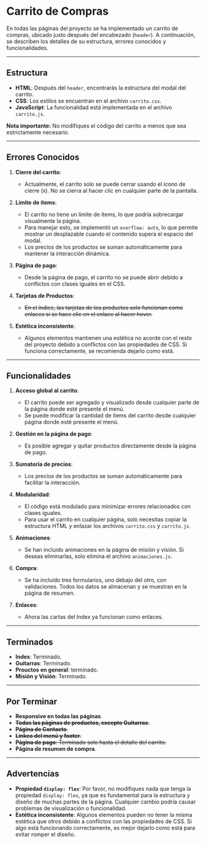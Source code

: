 # Carrito de Compras

En todas las páginas del proyecto se ha implementado un carrito de compras, ubicado justo después del encabezado (`header`). A continuación, se describen los detalles de su estructura, errores conocidos y funcionalidades.

---

## Estructura

- **HTML**: Después del `header`, encontrarás la estructura del modal del carrito.
- **CSS**: Los estilos se encuentran en el archivo `carrito.css`.
- **JavaScript**: La funcionalidad está implementada en el archivo `carrito.js`.

**Nota importante:** No modifiques el código del carrito a menos que sea estrictamente necesario.

---

## Errores Conocidos

1. **Cierre del carrito**:
   - Actualmente, el carrito solo se puede cerrar usando el ícono de cierre (`X`). No se cierra al hacer clic en cualquier parte de la pantalla.

2. **Límite de ítems**:
   - El carrito no tiene un límite de ítems, lo que podría sobrecargar visualmente la página.
   - Para manejar esto, se implementó un `overflow: auto`, lo que permite mostrar un desplazable cuando el contenido supera el espacio del modal.
   - Los precios de los productos se suman automáticamente para mantener la interacción dinámica.

3. **Página de pago**:
   - Desde la página de pago, el carrito no se puede abrir debido a conflictos con clases iguales en el CSS.

4. **Tarjetas de Productos**:
   - ~~En el índice, las tarjetas de los productos solo funcionan como enlaces si se hace clic en el enlace al hacer hover.~~

5. **Estética inconsistente**:
   - Algunos elementos mantienen una estética no acorde con el resto del proyecto debido a conflictos con las propiedades de CSS. Si funciona correctamente, se recomienda dejarlo como está.

---

## Funcionalidades

1. **Acceso global al carrito**:
   - El carrito puede ser agregado y visualizado desde cualquier parte de la página donde esté presente el menú.
   - Se puede modificar la cantidad de ítems del carrito desde cualquier página donde esté presente el menú.

2. **Gestión en la página de pago**:
   - Es posible agregar y quitar productos directamente desde la página de pago.

3. **Sumatoria de precios**:
   - Los precios de los productos se suman automáticamente para facilitar la interacción.

4. **Modularidad**:
   - El código está modulado para minimizar errores relacionados con clases iguales.
   - Para usar el carrito en cualquier página, solo necesitas copiar la estructura HTML y enlazar los archivos `carrito.css` y `carrito.js`.

5. **Animaciones**:
   - Se han incluido animaciones en la página de misión y visión. Si deseas eliminarlas, solo elimina el archivo `animaciones.js`.

6. **Compra**:
   - Se ha incluido tres formularios, uno debajo del otro, con validaciones. Todos los datos se almacenan y se muestran en la página de resumen.
     
7. **Enlaces**:
   - Ahora las cartas del Index ya funcionan como enlaces.
---

## Terminados

- **Index**: Terminado.
- **Guitarras**: Terminado.
- **Prouctos en general**: terminado.
- **Misión y Visión**: Terminado.

---

## Por Terminar

- **Responsive en todas las páginas**.
- ~~**Todas las páginas de productos, excepto Guitarras**.~~
- ~~**Página de Contacto**.~~
- ~~**Linkeo del menú y footer**.~~
- ~~**Página de pago**: Terminado solo hasta el detalle del carrito.~~
- **Página de resumen de compra**.

---

## Advertencias

- **Propiedad `display: flex`**: Por favor, no modifiques nada que tenga la propiedad `display: flex`, ya que es fundamental para la estructura y diseño de muchas partes de la página. Cualquier cambio podría causar problemas de visualización o funcionalidad.
- **Estética inconsistente**: Algunos elementos pueden no tener la misma estética que otros debido a conflictos con las propiedades de CSS. Si algo está funcionando correctamente, es mejor dejarlo como está para evitar romper el diseño.
